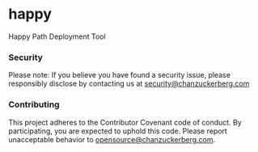 # happy
Happy Path Deployment Tool

### Security

Please note: If you believe you have found a security issue, please responsibly disclose by contacting us at security@chanzuckerberg.com

### Contributing

This project adheres to the Contributor Covenant code of conduct. By participating, you are expected to uphold this code. Please report unacceptable behavior to opensource@chanzuckerberg.com.
